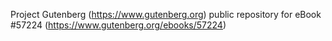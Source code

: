 Project Gutenberg (https://www.gutenberg.org) public repository for
eBook #57224 (https://www.gutenberg.org/ebooks/57224)
